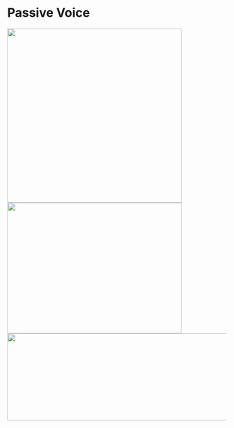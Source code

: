 # Passive Voice

<img src="https://www.pdfnotes.co/wp-content/uploads/2022/01/Active-And-Passive-Voice-Rules-Chart-PDF.jpg" width="400">

<img src="https://www.rbseguide.com/wp-content/uploads/2019/04/RBSE-Class-7-English-Grammar-Passive-Voice-1.png" width="400" height="300">

<img src="https://hindiessay.co.in/wp-content/uploads/2022/08/tenses-chart-in-hindi-800x400.jpg" width="600" height="200">
